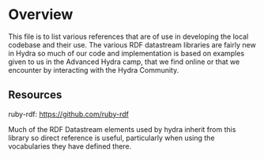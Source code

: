 # Overview

This file is to list various references that are of use in developing the local codebase and their use.  The various
RDF datastream libraries are fairly new in Hydra so much of our code and implementation is based on examples given
to us in the Advanced Hydra camp, that we find online or that we encounter by interacting with the Hydra Community.

## Resources

ruby-rdf: https://github.com/ruby-rdf

Much of the RDF Datastream elements used by hydra inherit from this library so direct reference is useful, particularly
when using the vocabularies they have defined there.